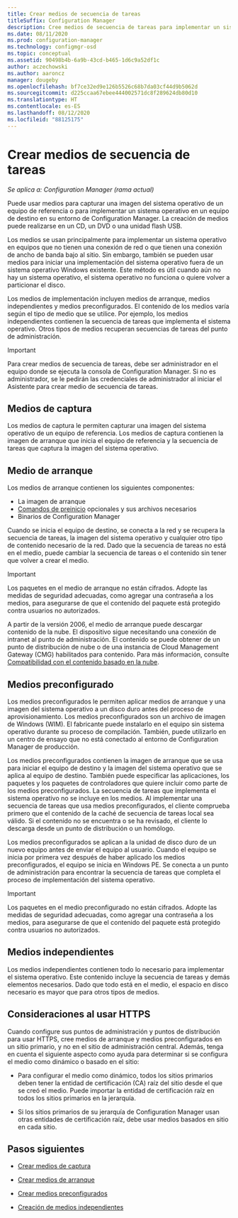 ```yaml
---
title: Crear medios de secuencia de tareas
titleSuffix: Configuration Manager
description: Cree medios de secuencia de tareas para implementar un sistema operativo en un equipo de destino en su entorno de Configuration Manager.
ms.date: 08/11/2020
ms.prod: configuration-manager
ms.technology: configmgr-osd
ms.topic: conceptual
ms.assetid: 90498b4b-6a9b-43cd-b465-1d6c9a52df1c
author: aczechowski
ms.author: aaroncz
manager: dougeby
ms.openlocfilehash: bf7ce32ed9e126b5526c68b7da03cf44d9b5062d
ms.sourcegitcommit: d225ccaa67ebee444002571dc8f289624db80d10
ms.translationtype: HT
ms.contentlocale: es-ES
ms.lasthandoff: 08/12/2020
ms.locfileid: "88125175"
---
```

# <a name="create-task-sequence-media"></a>Crear medios de secuencia de tareas

*Se aplica a: Configuration Manager (rama actual)*

Puede usar medios para capturar una imagen del sistema operativo de un equipo de referencia o para implementar un sistema operativo en un equipo de destino en su entorno de Configuration Manager. La creación de medios puede realizarse en un CD, un DVD o una unidad flash USB.

Los medios se usan principalmente para implementar un sistema operativo en equipos que no tienen una conexión de red o que tienen una conexión de ancho de banda bajo al sitio. Sin embargo, también se pueden usar medios para iniciar una implementación del sistema operativo fuera de un sistema operativo Windows existente. Este método es útil cuando aún no hay un sistema operativo, el sistema operativo no funciona o quiere volver a particionar el disco.

Los medios de implementación incluyen medios de arranque, medios independientes y medios preconfigurados. El contenido de los medios varía según el tipo de medio que se utilice. Por ejemplo, los medios independientes contienen la secuencia de tareas que implementa el sistema operativo. Otros tipos de medios recuperan secuencias de tareas del punto de administración.

> [!IMPORTANT]
> Para crear medios de secuencia de tareas, debe ser administrador en el equipo donde se ejecuta la consola de Configuration Manager. Si no es administrador, se le pedirán las credenciales de administrador al iniciar el Asistente para crear medio de secuencia de tareas.

## <a name="capture-media"></a><a name="BKMK_PlanCaptureMedia"></a> Medios de captura

Los medios de captura le permiten capturar una imagen del sistema operativo de un equipo de referencia. Los medios de captura contienen la imagen de arranque que inicia el equipo de referencia y la secuencia de tareas que captura la imagen del sistema operativo.

## <a name="bootable-media"></a><a name="BKMK_PlanBootableMedia"></a> Medio de arranque

Los medios de arranque contienen los siguientes componentes:

- La imagen de arranque
- [Comandos de preinicio](../understand/prestart-commands-for-task-sequence-media.md) opcionales y sus archivos necesarios
- Binarios de Configuration Manager

Cuando se inicia el equipo de destino, se conecta a la red y se recupera la secuencia de tareas, la imagen del sistema operativo y cualquier otro tipo de contenido necesario de la red. Dado que la secuencia de tareas no está en el medio, puede cambiar la secuencia de tareas o el contenido sin tener que volver a crear el medio.  

> [!IMPORTANT]  
> Los paquetes en el medio de arranque no están cifrados. Adopte las medidas de seguridad adecuadas, como agregar una contraseña a los medios, para asegurarse de que el contenido del paquete está protegido contra usuarios no autorizados.  

A partir de la versión 2006, el medio de arranque puede descargar contenido de la nube. El dispositivo sigue necesitando una conexión de intranet al punto de administración. El contenido se puede obtener de un punto de distribución de nube o de una instancia de Cloud Management Gateway (CMG) habilitados para contenido.<!--6209223--> Para más información, consulte [Compatibilidad con el contenido basado en la nube](use-bootable-media-to-deploy-windows-over-the-network.md#support-for-cloud-based-content).

## <a name="prestaged-media"></a><a name="BKMK_PlanPrestagedMedia"></a> Medios preconfigurado

Los medios preconfigurados le permiten aplicar medios de arranque y una imagen del sistema operativo a un disco duro antes del proceso de aprovisionamiento. Los medios preconfigurados son un archivo de imagen de Windows (WIM). El fabricante puede instalarlo en el equipo sin sistema operativo durante su proceso de compilación. También, puede utilizarlo en un centro de ensayo que no está conectado al entorno de Configuration Manager de producción.

Los medios preconfigurados contienen la imagen de arranque que se usa para iniciar el equipo de destino y la imagen del sistema operativo que se aplica al equipo de destino. También puede especificar las aplicaciones, los paquetes y los paquetes de controladores que quiere incluir como parte de los medios preconfigurados. La secuencia de tareas que implementa el sistema operativo no se incluye en los medios. Al implementar una secuencia de tareas que usa medios preconfigurados, el cliente comprueba primero que el contenido de la caché de secuencia de tareas local sea válido. Si el contenido no se encuentra o se ha revisado, el cliente lo descarga desde un punto de distribución o un homólogo.  

Los medios preconfigurados se aplican a la unidad de disco duro de un nuevo equipo antes de enviar el equipo al usuario. Cuando el equipo se inicia por primera vez después de haber aplicado los medios preconfigurados, el equipo se inicia en Windows PE. Se conecta a un punto de administración para encontrar la secuencia de tareas que completa el proceso de implementación del sistema operativo.  

> [!IMPORTANT]
> Los paquetes en el medio preconfigurado no están cifrados. Adopte las medidas de seguridad adecuadas, como agregar una contraseña a los medios, para asegurarse de que el contenido del paquete está protegido contra usuarios no autorizados.

## <a name="standalone-media"></a><a name="BKMK_PlanStandaloneMedia"></a> Medios independientes

Los medios independientes contienen todo lo necesario para implementar el sistema operativo. Este contenido incluye la secuencia de tareas y demás elementos necesarios. Dado que todo está en el medio, el espacio en disco necesario es mayor que para otros tipos de medios.

## <a name="considerations-when-using-https"></a>Consideraciones al usar HTTPS

Cuando configure sus puntos de administración y puntos de distribución para usar HTTPS, cree medios de arranque y medios preconfigurados en un sitio primario, y no en el sitio de administración central. Además, tenga en cuenta el siguiente aspecto como ayuda para determinar si se configura el medio como dinámico o basado en el sitio:  

- Para configurar el medio como dinámico, todos los sitios primarios deben tener la entidad de certificación (CA) raíz del sitio desde el que se creó el medio. Puede importar la entidad de certificación raíz en todos los sitios primarios en la jerarquía.  

- Si los sitios primarios de su jerarquía de Configuration Manager usan otras entidades de certificación raíz, debe usar medios basados en sitio en cada sitio.  

## <a name="next-steps"></a>Pasos siguientes

- [Crear medios de captura](create-capture-media.md)

- [Crear medios de arranque](create-bootable-media.md)

- [Crear medios preconfigurados](create-prestaged-media.md)

- [Creación de medios independientes](create-stand-alone-media.md)
